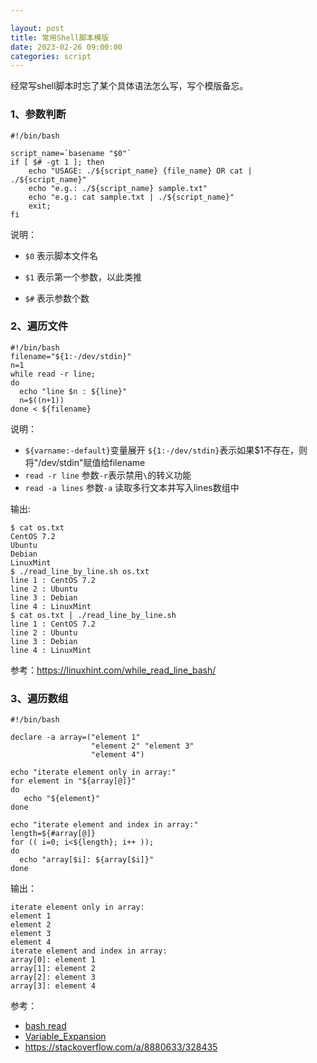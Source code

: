 ```yaml
---

layout: post
title: 常用Shell脚本模版
date: 2023-02-26 09:00:00
categories: script
---
```


经常写shell脚本时忘了某个具体语法怎么写，写个模版备忘。

### 1、参数判断

```shell
#!/bin/bash

script_name=`basename "$0"`
if [ $# -gt 1 ]; then
    echo "USAGE: ./${script_name} {file_name} OR cat | ./${script_name}"
    echo "e.g.: ./${script_name} sample.txt"
    echo "e.g.: cat sample.txt | ./${script_name}"
    exit;
fi
```

说明：

- `$0` 表示脚本文件名

- `$1` 表示第一个参数，以此类推
- `$#` 表示参数个数

### 2、遍历文件

```shell
#!/bin/bash
filename="${1:-/dev/stdin}"
n=1
while read -r line;
do
  echo "line $n : ${line}"
  n=$((n+1))
done < ${filename}
```

说明：

- `${varname:-default}`变量展开 `${1:-/dev/stdin}`表示如果$1不存在，则将"/dev/stdin"赋值给filename
- `read -r line` 参数`-r`表示禁用`\`的转义功能
- `read -a lines` 参数`-a`  读取多行文本并写入lines数组中

输出:

```shell
$ cat os.txt
CentOS 7.2
Ubuntu
Debian
LinuxMint
$ ./read_line_by_line.sh os.txt
line 1 : CentOS 7.2
line 2 : Ubuntu
line 3 : Debian
line 4 : LinuxMint
$ cat os.txt | ./read_line_by_line.sh
line 1 : CentOS 7.2
line 2 : Ubuntu
line 3 : Debian
line 4 : LinuxMint
```

参考：https://linuxhint.com/while_read_line_bash/

### 3、遍历数组

```shell
#!/bin/bash

declare -a array=("element 1"
                  "element 2" "element 3"
                  "element 4")

echo "iterate element only in array:"
for element in "${array[@]}"
do
   echo "${element}"
done

echo "iterate element and index in array:"
length=${#array[@]}
for (( i=0; i<${length}; i++ ));
do
  echo "array[$i]: ${array[$i]}"
done
```

输出：

```
iterate element only in array:
element 1
element 2
element 3
element 4
iterate element and index in array:
array[0]: element 1
array[1]: element 2
array[2]: element 3
array[3]: element 4
```

参考：

- [bash read](https://phoenixnap.com/kb/bash-read)
- [Variable_Expansion](https://en.wikibooks.org/wiki/Bourne_Shell_Scripting/Variable_Expansion)
- https://stackoverflow.com/a/8880633/328435



